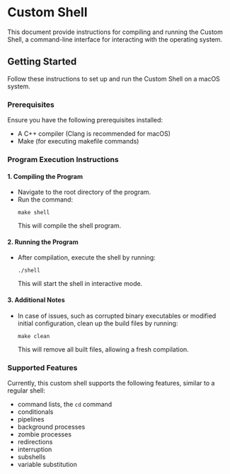 # Custom Shell

This document provide instructions for compiling and running the Custom Shell, a command-line interface for interacting with the operating system.

## Getting Started

Follow these instructions to set up and run the Custom Shell on a macOS system.

### Prerequisites

Ensure you have the following prerequisites installed:
- A C++ compiler (Clang is recommended for macOS)
- Make (for executing makefile commands)

### Program Execution Instructions

#### 1. Compiling the Program
   - Navigate to the root directory of the program.
   - Run the command: 
     ```
     make shell
     ```
     This will compile the shell program.

#### 2. Running the Program
   - After compilation, execute the shell by running:
     ```
     ./shell
     ```
     This will start the shell in interactive mode.

#### 3. Additional Notes
   - In case of issues, such as corrupted binary executables or modified initial configuration, clean up the build files by running:
     ```
     make clean
     ```
     This will remove all built files, allowing a fresh compilation.


### Supported Features

Currently, this custom shell supports the following features, similar to a regular shell:
- command lists, the `cd` command
- conditionals
- pipelines
- background processes
- zombie processes
- redirections
- interruption
- subshells
- variable substitution 
